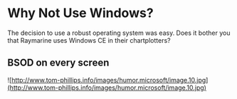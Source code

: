 # Why Not Use Windows? #
The decision to use a robust operating system was easy.
Does it bother you that Raymarine uses Windows CE in their chartplotters?

## BSOD on every screen ##
![http://www.tom-phillips.info/images/humor.microsoft/image.10.jpg](http://www.tom-phillips.info/images/humor.microsoft/image.10.jpg)